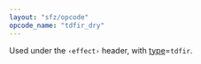 ```yaml
---
layout: "sfz/opcode"
opcode_name: "tdfir_dry"
---
```

Used under the `‹effect›` header, with [type]=`tdfir`.


[type]: type#tdfir
